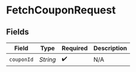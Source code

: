 # FetchCouponRequest


## Fields

| Field              | Type               | Required           | Description        |
| ------------------ | ------------------ | ------------------ | ------------------ |
| `couponId`         | *String*           | :heavy_check_mark: | N/A                |